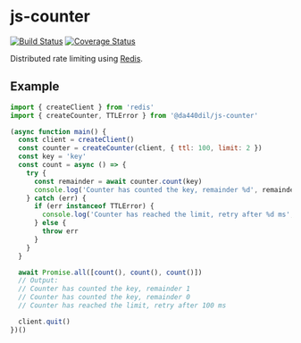 # js-counter

[![Build Status](https://travis-ci.com/da440dil/js-counter.svg?branch=master)](https://travis-ci.com/da440dil/js-counter)
[![Coverage Status](https://coveralls.io/repos/github/da440dil/js-counter/badge.svg?branch=master)](https://coveralls.io/github/da440dil/js-counter?branch=master)

Distributed rate limiting using [Redis](https://redis.io/).

## Example

```javascript
import { createClient } from 'redis'
import { createCounter, TTLError } from '@da440dil/js-counter'

(async function main() {
  const client = createClient()
  const counter = createCounter(client, { ttl: 100, limit: 2 })
  const key = 'key'
  const count = async () => {
    try {
      const remainder = await counter.count(key)
      console.log('Counter has counted the key, remainder %d', remainder)
    } catch (err) {
      if (err instanceof TTLError) {
        console.log('Counter has reached the limit, retry after %d ms', err.ttl)
      } else {
        throw err
      }
    }
  }

  await Promise.all([count(), count(), count()])
  // Output:
  // Counter has counted the key, remainder 1
  // Counter has counted the key, remainder 0
  // Counter has reached the limit, retry after 100 ms

  client.quit()
})()
```